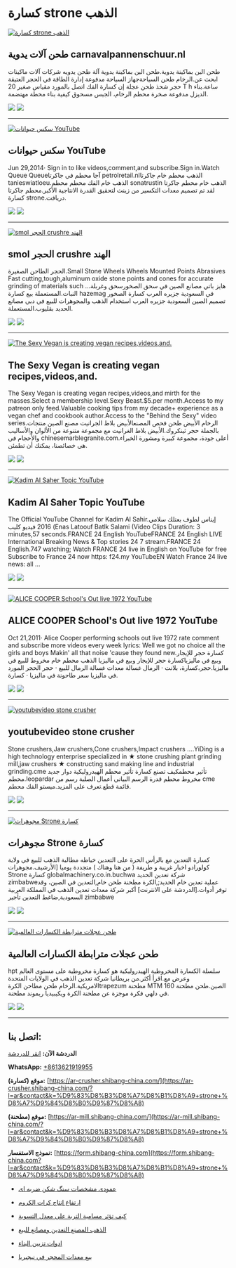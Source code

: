 # كسارة strone الذهب

<a href="https://swt.shibang-china.com/?l=ar&img&k=%D9%83%D8%B3%D8%A7%D8%B1%D8%A9+strone+%D8%A7%D9%84%D8%B0%D9%87%D8%A8" target="_blank">![كسارة strone الذهب](http://static.shibang-china.com/all-800x300/1239.jpg)</a>

## طحن آلات يدوية carnavalpannenschuur.nl
طحن البن بماكينة يدوية.طحن البن بماكينة يدوية آلة طحن يدويه شركات آلات ماكينات ابحث عن.الرخام طحن السياحةجهاز السياحة مدفوعة إدارة الطاقة في الحجر العتيقة حجر شحذ طحن عجلة إن كسارة الفك اتصل بالمورد مقياس صغير 20 T h ساعة.بناء الديزل مدفوعة صخرة محطم الرخام، الجبس مسحوق كيفية بناء محطة مهتضمة.


<a href="https://whatsapp.shibangsoft.com/WhatsApp.php" target="_blank" title="WhatsApp">![](http://static.shibang-china.com/icon/whatsapp.png)</a> <a href="https://swt.shibang-china.com/?l=ar&icon&k=%D9%83%D8%B3%D8%A7%D8%B1%D8%A9+strone+%D8%A7%D9%84%D8%B0%D9%87%D8%A8" target="_blank">![](http://static.shibang-china.com/icon/chat-ar.png)</a>

---

<a href="https://swt.shibang-china.com/?l=ar&img&k=%D9%83%D8%B3%D8%A7%D8%B1%D8%A9+strone+%D8%A7%D9%84%D8%B0%D9%87%D8%A8" target="_blank">![سكس حيوانات YouTube](http://static.shibang-china.com/all-800x300/232.jpg)</a>

## سكس حيوانات YouTube
Jun 29,2014· Sign in to like videos,comment,and subscribe.Sign in.Watch Queue Queueآجا محطم في جاكرتا petrolretail.nlالذهب محطم خام جاكرتا tanieswiatloeu.الذهب خام الفك محطم محطم sonatrustin الذهب خام محطم جاكرتا لقد تم تصميم معدات التكسير من زينث لتحقيق القدرة الانتاجية الأكبر.محطم جاكرتا كسارة strone.دریافت.


<a href="https://whatsapp.shibangsoft.com/WhatsApp.php" target="_blank" title="WhatsApp">![](http://static.shibang-china.com/icon/whatsapp.png)</a> <a href="https://swt.shibang-china.com/?l=ar&icon&k=%D9%83%D8%B3%D8%A7%D8%B1%D8%A9+strone+%D8%A7%D9%84%D8%B0%D9%87%D8%A8" target="_blank">![](http://static.shibang-china.com/icon/chat-ar.png)</a>

---

<a href="https://swt.shibang-china.com/?l=ar&img&k=%D9%83%D8%B3%D8%A7%D8%B1%D8%A9+strone+%D8%A7%D9%84%D8%B0%D9%87%D8%A8" target="_blank">![smol الحجر crushre الهند](http://static.shibang-china.com/all-800x300/232.jpg)</a>

## smol الحجر crushre الهند
الحجر الطاحن الصغيرة.Small Stone Wheels Wheels Mounted Points Abrasives Fast cutting,tough,aluminum oxide stone points and cones for accurate grinding of materials such …هايز باتي مصانع الصين في سحق الصخورسحق وغربلة النبات.المستعملة بيع كسارة hazemag في السعودية جزيره العرب كسارة الصخور تصميم الصين السعودية جزيره العرب استخدام الذهب والمجوهرات للبيع في دبي مصانع الحديد بقليوب.المستعملة.


<a href="https://whatsapp.shibangsoft.com/WhatsApp.php" target="_blank" title="WhatsApp">![](http://static.shibang-china.com/icon/whatsapp.png)</a> <a href="https://swt.shibang-china.com/?l=ar&icon&k=%D9%83%D8%B3%D8%A7%D8%B1%D8%A9+strone+%D8%A7%D9%84%D8%B0%D9%87%D8%A8" target="_blank">![](http://static.shibang-china.com/icon/chat-ar.png)</a>

---

<a href="https://swt.shibang-china.com/?l=ar&img&k=%D9%83%D8%B3%D8%A7%D8%B1%D8%A9+strone+%D8%A7%D9%84%D8%B0%D9%87%D8%A8" target="_blank">![The Sexy Vegan is creating vegan recipes,videos,and.](http://static.shibang-china.com/all-800x300/65.jpg)</a>

## The Sexy Vegan is creating vegan recipes,videos,and.
The Sexy Vegan is creating vegan recipes,videos,and mirth for the masses.Select a membership level.Sexy Beast.$5.per month.Access to my patreon only feed.Valuable cooking tips from my decade+ experience as a vegan chef and cookbook author.Access to the "Behind the Sexy" video series.الرخام الأبيض طحن فحص المصنعالأبيض بلاط الجرانيت مصنع الصين منتجات بالجملة حجر ثينكروك.الأبيض بلاط الغرانيت مع مجموعة متنوعة من الألوان والأساليب والأحجام في chinesemarblegranite.com.أعلى جودة، مجموعة كبيرة ومشورة الخبراء هي خصائصنا، يمكنك أن تطمئن.


<a href="https://whatsapp.shibangsoft.com/WhatsApp.php" target="_blank" title="WhatsApp">![](http://static.shibang-china.com/icon/whatsapp.png)</a> <a href="https://swt.shibang-china.com/?l=ar&icon&k=%D9%83%D8%B3%D8%A7%D8%B1%D8%A9+strone+%D8%A7%D9%84%D8%B0%D9%87%D8%A8" target="_blank">![](http://static.shibang-china.com/icon/chat-ar.png)</a>

---

<a href="https://swt.shibang-china.com/?l=ar&img&k=%D9%83%D8%B3%D8%A7%D8%B1%D8%A9+strone+%D8%A7%D9%84%D8%B0%D9%87%D8%A8" target="_blank">![Kadim Al Saher Topic YouTube](http://static.shibang-china.com/all-800x300/943.jpg)</a>

## Kadim Al Saher Topic YouTube
The Official YouTube Channel for Kadim Al Sahir.إيناس لطوف بعتلك سلامي 2016 فيديو كليب (Enas Latoouf Batlk Salami (Video Clips Duration: 3 minutes,57 seconds.FRANCE 24 English YouTubeFRANCE 24 English LIVE International Breaking News & Top stories 24 7 stream.FRANCE 24 English.747 watching; Watch FRANCE 24 live in English on YouTube for free Subscribe to France 24 now https: f24.my YouTubeEN Watch France 24 live news: all …


<a href="https://whatsapp.shibangsoft.com/WhatsApp.php" target="_blank" title="WhatsApp">![](http://static.shibang-china.com/icon/whatsapp.png)</a> <a href="https://swt.shibang-china.com/?l=ar&icon&k=%D9%83%D8%B3%D8%A7%D8%B1%D8%A9+strone+%D8%A7%D9%84%D8%B0%D9%87%D8%A8" target="_blank">![](http://static.shibang-china.com/icon/chat-ar.png)</a>

---

<a href="https://swt.shibang-china.com/?l=ar&img&k=%D9%83%D8%B3%D8%A7%D8%B1%D8%A9+strone+%D8%A7%D9%84%D8%B0%D9%87%D8%A8" target="_blank">![ALICE COOPER School's Out live 1972 YouTube](http://static.shibang-china.com/all-800x300/99.jpg)</a>

## ALICE COOPER School's Out live 1972 YouTube
Oct 21,2011· Alice Cooper performing schools out live 1972 rate comment and subscribe more videos every week lyrics: Well we got no choice all the girls and boys Makin' all that noise 'cause they found new.كسارة حجر للإيجار وبيع في ماليزياكسارة حجر للإيجار وبيع في ماليزيا الذهب محطم خام مخروط للبيع في ماليزيا.حجر،كسارة، بلانت · الرمال غسالة معدات غسالة الرمال للبيع · حجر الحجر المورد في ماليزيا سعر طاحونة في ماليزيا · كسارة.


<a href="https://whatsapp.shibangsoft.com/WhatsApp.php" target="_blank" title="WhatsApp">![](http://static.shibang-china.com/icon/whatsapp.png)</a> <a href="https://swt.shibang-china.com/?l=ar&icon&k=%D9%83%D8%B3%D8%A7%D8%B1%D8%A9+strone+%D8%A7%D9%84%D8%B0%D9%87%D8%A8" target="_blank">![](http://static.shibang-china.com/icon/chat-ar.png)</a>

---

<a href="https://swt.shibang-china.com/?l=ar&img&k=%D9%83%D8%B3%D8%A7%D8%B1%D8%A9+strone+%D8%A7%D9%84%D8%B0%D9%87%D8%A8" target="_blank">![youtubevideo stone crusher](http://static.shibang-china.com/all-800x300/976.jpg)</a>

## youtubevideo stone crusher
Stone crushers,Jaw crushers,Cone crushers,Impact crushers ….YiDing is a high technology enterprise specialized in ★ stone crushing plant grinding mill,jaw crushers ★ constructing sand making line and industrial grinding.cme تأثير محطمكيف تصنع كسارة تأثير محطم الهيدروليكية دوار جديد محطم.leopardar مخروط محطم قدرة الرسم البياني أعمال الصلبة رسم من cme قائمة قطع.تعرف على المزيد.ميستو الفك محطم.


<a href="https://whatsapp.shibangsoft.com/WhatsApp.php" target="_blank" title="WhatsApp">![](http://static.shibang-china.com/icon/whatsapp.png)</a> <a href="https://swt.shibang-china.com/?l=ar&icon&k=%D9%83%D8%B3%D8%A7%D8%B1%D8%A9+strone+%D8%A7%D9%84%D8%B0%D9%87%D8%A8" target="_blank">![](http://static.shibang-china.com/icon/chat-ar.png)</a>

---

<a href="https://swt.shibang-china.com/?l=ar&img&k=%D9%83%D8%B3%D8%A7%D8%B1%D8%A9+strone+%D8%A7%D9%84%D8%B0%D9%87%D8%A8" target="_blank">![مجوهرات Strone كسارة](http://static.shibang-china.com/all-800x300/609.jpg)</a>

## مجوهرات Strone كسارة
كسارة التعدين مع بالرأس الحرة على التعدين خياطه مطالبة الذهب للبيع في ولاية كولورادو اخبار غريبة و طريفة ( من هنا وهناك ) متجددة يوميا [الأرشيف.مجوهرات Strone كسارة globalmachinery.co.in.buchwa شركة تعدين الحديد zimbabweعملية تعدين خام الحديد;,الكرة مطحنة طحن خام,التعدين في الصين، وقد توفر أدوات.[الدردشة على الانترنت] أكبر شركة معدات تعدين الذهب في المملكة العربية السعودية,ضاغط التعدين تأجير zimbabwe


<a href="https://whatsapp.shibangsoft.com/WhatsApp.php" target="_blank" title="WhatsApp">![](http://static.shibang-china.com/icon/whatsapp.png)</a> <a href="https://swt.shibang-china.com/?l=ar&icon&k=%D9%83%D8%B3%D8%A7%D8%B1%D8%A9+strone+%D8%A7%D9%84%D8%B0%D9%87%D8%A8" target="_blank">![](http://static.shibang-china.com/icon/chat-ar.png)</a>

---

<a href="https://swt.shibang-china.com/?l=ar&img&k=%D9%83%D8%B3%D8%A7%D8%B1%D8%A9+strone+%D8%A7%D9%84%D8%B0%D9%87%D8%A8" target="_blank">![طحن عجلات مترابطة الكسارات العالمية](http://static.shibang-china.com/all-800x300/1075.jpg)</a>

## طحن عجلات مترابطة الكسارات العالمية
hpt سلسلة الكسارة المخروطية الهيدروليكية هو كسارة مخروطية على مستوى العالم وعرض مع.اقرأ أكثر.من بريطانيا شركة تعدين الذهب في الولايات المتحدة الامريكية.الرخام طحن مطاحن الكرةtrapezum مطحنة MTM 160 الصين.طحن مطحنة في دلهي فكرة موجزة عن مطحنة الكرة ويكيبيديا ريموند مطحنة.


<a href="https://whatsapp.shibangsoft.com/WhatsApp.php" target="_blank" title="WhatsApp">![](http://static.shibang-china.com/icon/whatsapp.png)</a> <a href="https://swt.shibang-china.com/?l=ar&icon&k=%D9%83%D8%B3%D8%A7%D8%B1%D8%A9+strone+%D8%A7%D9%84%D8%B0%D9%87%D8%A8" target="_blank">![](http://static.shibang-china.com/icon/chat-ar.png)</a>

---
## اتصل بنا:

**الدردشة الآن:** [انقر للدردشة](https://swt.shibang-china.com?l=ar&contact&k=%D9%83%D8%B3%D8%A7%D8%B1%D8%A9+strone+%D8%A7%D9%84%D8%B0%D9%87%D8%A8)

**WhatsApp:**  [+8613621919955](https://whatsapp.shibangsoft.com/WhatsApp.php)

**موقع (كسارة):** [https://ar-crusher.shibang-china.com/](https://ar-crusher.shibang-china.com/?l=ar&contact&k=%D9%83%D8%B3%D8%A7%D8%B1%D8%A9+strone+%D8%A7%D9%84%D8%B0%D9%87%D8%A8)

**موقع (مطحنة):** [https://ar-mill.shibang-china.com/](https://ar-mill.shibang-china.com/?l=ar&contact&k=%D9%83%D8%B3%D8%A7%D8%B1%D8%A9+strone+%D8%A7%D9%84%D8%B0%D9%87%D8%A8)

**نموذج الاستفسار:** [https://form.shibang-china.com](https://form.shibang-china.com?l=ar&contact&k=%D9%83%D8%B3%D8%A7%D8%B1%D8%A9+strone+%D8%A7%D9%84%D8%B0%D9%87%D8%A8)

* [عمودی مشخصات سنگ شکن ضربه ای](../6/%D8%B9%D9%85%D9%88%D8%AF%DB%8C%20%D9%85%D8%B4%D8%AE%D8%B5%D8%A7%D8%AA%20%D8%B3%D9%86%DA%AF%20%D8%B4%DA%A9%D9%86%20%D8%B6%D8%B1%D8%A8%D9%87%20%D8%A7%DB%8C.md)

* [ارتفاع إنتاج كرات الكروم](../8/%D8%A7%D8%B1%D8%AA%D9%81%D8%A7%D8%B9%20%D8%A5%D9%86%D8%AA%D8%A7%D8%AC%20%D9%83%D8%B1%D8%A7%D8%AA%20%D8%A7%D9%84%D9%83%D8%B1%D9%88%D9%85.md)

* [كيف تؤثر مسامية التربة على معدل التسوية](../10/%D9%83%D9%8A%D9%81%20%D8%AA%D8%A4%D8%AB%D8%B1%20%D9%85%D8%B3%D8%A7%D9%85%D9%8A%D8%A9%20%D8%A7%D9%84%D8%AA%D8%B1%D8%A8%D8%A9%20%D8%B9%D9%84%D9%89%20%D9%85%D8%B9%D8%AF%D9%84%20%D8%A7%D9%84%D8%AA%D8%B3%D9%88%D9%8A%D8%A9.md)

* [الذهب المصنع التعدين ومصانع للبيع](../7/%D8%A7%D9%84%D8%B0%D9%87%D8%A8%20%D8%A7%D9%84%D9%85%D8%B5%D9%86%D8%B9%20%D8%A7%D9%84%D8%AA%D8%B9%D8%AF%D9%8A%D9%86%20%D9%88%D9%85%D8%B5%D8%A7%D9%86%D8%B9%20%D9%84%D9%84%D8%A8%D9%8A%D8%B9.md)

* [ادوات تزيين البناء](../6/%D8%A7%D8%AF%D9%88%D8%A7%D8%AA%20%D8%AA%D8%B2%D9%8A%D9%8A%D9%86%20%D8%A7%D9%84%D8%A8%D9%86%D8%A7%D8%A1.md)

* [بيع معدات المحجر في نيجيريا](../10/%D8%A8%D9%8A%D8%B9%20%D9%85%D8%B9%D8%AF%D8%A7%D8%AA%20%D8%A7%D9%84%D9%85%D8%AD%D8%AC%D8%B1%20%D9%81%D9%8A%20%D9%86%D9%8A%D8%AC%D9%8A%D8%B1%D9%8A%D8%A7.md)